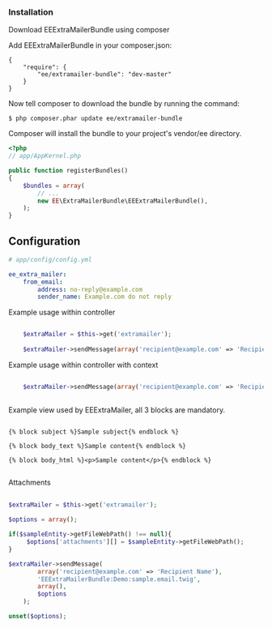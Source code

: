 ### Installation

Download EEExtraMailerBundle using composer

Add EEExtraMailerBundle in your composer.json:

```
{
    "require": {
        "ee/extramailer-bundle": "dev-master"
    }
}
```

Now tell composer to download the bundle by running the command:

```
$ php composer.phar update ee/extramailer-bundle
```

Composer will install the bundle to your project's vendor/ee directory.

``` php
<?php
// app/AppKernel.php

public function registerBundles()
{
    $bundles = array(
        // ...
        new EE\ExtraMailerBundle\EEExtraMailerBundle(),
    );
}

```

Configuration
-------------

``` yaml
# app/config/config.yml

ee_extra_mailer:
    from_email:
        address: no-reply@example.com
        sender_name: Example.com do not reply
```


Example usage within controller

``` php

    $extraMailer = $this->get('extramailer');
        
    $extraMailer->sendMessage(array('recipient@example.com' => 'Recipient Name'), 'EEExtraMailerBundle:Demo:sample.email.twig');

```

Example usage within controller with context

``` php

    $extraMailer->sendMessage(array('recipient@example.com' => 'Recipient Name'), 'EEExtraMailerBundle:Demo:sample.email.twig', array('foo' => 'bar');
        
```

Example view used by EEExtraMailer, all 3 blocks are mandatory.

``` twig

{% block subject %}Sample subject{% endblock %}

{% block body_text %}Sample content{% endblock %}

{% block body_html %}<p>Sample content</p>{% endblock %}


```

Attachments 


``` php
    
$extraMailer = $this->get('extramailer');
             
$options = array();

if($sampleEntity->getFileWebPath() !== null){
     $options['attachments'][] = $sampleEntity->getFileWebPath();  
}

$extraMailer->sendMessage(
        array('recipient@example.com' => 'Recipient Name'),
        'EEExtraMailerBundle:Demo:sample.email.twig',
        array(),
        $options
    );

unset($options);

```
